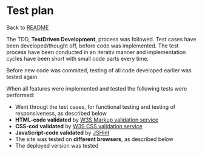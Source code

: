 # Test plan

Back to [README](https://github.com/Carina-P/ms3-best-books/blob/master/README.md)

The TDD, **TestDriven Development**, process was followed. Test cases have
been developed/thought off, before code was implemented. The test process have
been conducted in an iterativ manner and implementation cycles have been short with
small code parts every time. 

Before new code was commited, testing of all code developed earlier was
tested again.

When all features were implemented and tested the following tests were 
performed:
- Went througt the test cases, for functional testing and testing of
responsiveness, as described below
- **HTML-code validated** by 
[W3S Markup validation service](https://validator.w3.org/)
- **CSS-cod validated** by 
[W3S CSS validation service](https://jigsaw.w3.org/css-validator/)
- **JavaScript-code validated** by [JSHint](https://jshint.com/)
- The site was tested on **different browsers**, as described below
- The deployed version was tested